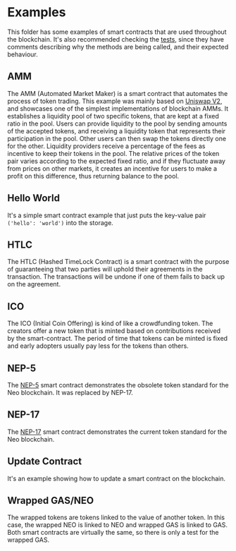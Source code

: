 # Examples

This folder has some examples of smart contracts that are used throughout the blockchain. It's also recommended checking
the [tests](https://github.com/CityOfZion/neo3-boa/tree/development/boa3_test/tests/examples_tests), since they have 
comments describing why the methods are being called, and their expected behaviour.

## AMM

The AMM (Automated Market Maker) is a smart contract that automates the process of token trading. This example was 
mainly based on [Uniswap V2](https://uniswap.org/blog/uniswap-v2/), and showcases one of the simplest implementations 
of blockchain AMMs.
It establishes a liquidity pool of two specific tokens, that are kept at a fixed ratio in the pool. Users can provide 
liquidity to the pool by sending amounts of the accepted tokens, and receiving a liquidity token that represents their 
participation in the pool. Other users can then swap the tokens directly one for the other. Liquidity providers receive 
a percentage of the fees as incentive to keep their tokens in the pool. The relative prices of the token pair varies 
according to the expected fixed ratio, and if they fluctuate away from prices on other markets, it creates an incentive 
for users to make a profit on this difference, thus returning balance to the pool.

## Hello World

It's a simple smart contract example that just puts the key-value pair `('hello': 'world')` into the storage.

## HTLC

The HTLC (Hashed TimeLock Contract) is a smart contract with the purpose of guaranteeing that two parties will uphold 
their agreements in the transaction. The transactions will be undone if one of them fails to back up on the agreement.

## ICO

The ICO (Initial Coin Offering) is kind of like a crowdfunding token. The creators offer a new token that is minted 
based on contributions received by the smart-contract. The period of time that tokens can be minted is fixed and early 
adopters usually pay less for the tokens than others.

## NEP-5

The [NEP-5](https://github.com/neo-project/proposals/blob/master/obsolete/nep-5.mediawiki) smart contract demonstrates 
the obsolete token standard for the Neo blockchain. It was replaced by NEP-17.

## NEP-17

The [NEP-17](https://docs.neo.org/docs/en-us/develop/write/nep17.html) smart contract demonstrates the current token 
standard for the Neo blockchain.

## Update Contract

It's an example showing how to update a smart contract on the blockchain.

## Wrapped GAS/NEO

The wrapped tokens are tokens linked to the value of another token. In this case, the wrapped NEO is linked to NEO and 
wrapped GAS is linked to GAS. Both smart contracts are virtually the same, so there is only a test for the wrapped GAS.